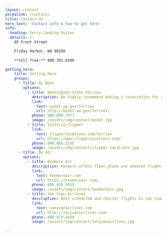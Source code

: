 ```yaml
---
layout: contact
permalink: /contact/
title: Contact Us
hero_text: 'Contact info & how to get here'
info:
  heading: Ferry Landing Suites
  details: |-
    85 Front Street

    Friday Harbor, WA 98250
    
    **toll free:** 800.391.8190

getting_here:
    title: Getting Here
    groups:
      - title: By Boat
        options:
          - title: Washington State Ferries
            description: We highly recommend making a reservation for your car on the ferry, both directions, especially in summer season!
            link:
              text: wsdot.wa.gov/ferries
              url: http://wsdot.wa.gov/ferries/
            phone: 888.808.7977
            image: /assets/img/contact/wsdot.jpg
          - title: Victoria Clipper
            link:
              text: clippervacations.com/ferries
              url: https://www.clippervacations.com/
            phone: 800.888.2535
            image: /assets/img/contact/clipper-vacations.jpg
      - title: By Air
        options:
          - title: Kenmore Air
            description: Kenmore offers float plane and wheeled flights into Friday Harbor. You can walk from the floatplane dock to Ferry Landing Suites.
            link:
              text: kenmoreair.com
              url: https://kenmoreair.com/
            phone: 866.435.9524
            image: /assets/img/contact/kenmoreair.jpg
          - title: San Juan Airlines
            description: Both scheduled and charter flights to San Juan Island.
            link:
              text: sanjuanairlines.com
              url: http://sanjuanairlines.com/
            phone: 800.874.4434
            image: /assets/img/contact/sanjuanairlines.jpg

---
```


